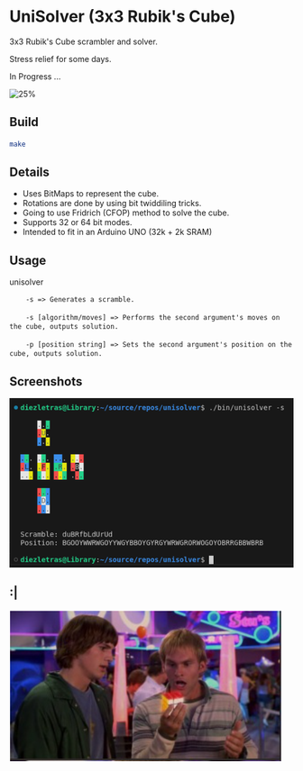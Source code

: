 # UniSolver (3x3 Rubik's Cube)

3x3 Rubik's Cube scrambler and solver.

Stress relief for some days.

In Progress ...

![25%](https://progress-bar.xyz/25)

## Build

```bash
make
```

## Details

* Uses BitMaps to represent the cube.
* Rotations are done by using bit twiddiling tricks.
* Going to use Fridrich (CFOP) method to solve the cube.
* Supports 32 or 64 bit modes.
* Intended to fit in an Arduino UNO (32k + 2k SRAM)

## Usage

unisolver

        -s => Generates a scramble.

        -s [algorithm/moves] => Performs the second argument's moves on the cube, outputs solution.

        -p [position string] => Sets the second argument's position on the cube, outputs solution.

## Screenshots

![Screenshot](./images/scramble.png)

## :|

![Screenshot](./images/dude_where_s_my_car.png)
